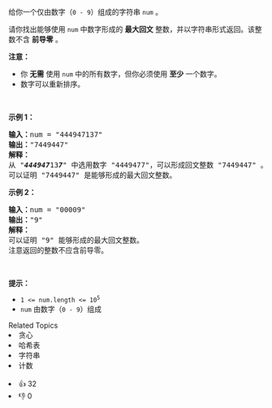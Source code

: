 <p>给你一个仅由数字（<code>0 - 9</code>）组成的字符串 <code>num</code> 。</p>

<p>请你找出能够使用 <code>num</code> 中数字形成的 <strong>最大回文</strong> 整数，并以字符串形式返回。该整数不含 <strong>前导零</strong> 。</p>

<p><strong>注意：</strong></p>

<ul> 
 <li>你 <strong>无需</strong> 使用 <code>num</code> 中的所有数字，但你必须使用 <strong>至少</strong> 一个数字。</li> 
 <li>数字可以重新排序。</li> 
</ul>

<p>&nbsp;</p>

<p><strong>示例 1：</strong></p>

<pre>
<strong>输入：</strong>num = "444947137"
<strong>输出：</strong>"7449447"
<strong>解释：</strong>
从 "<em><strong>44494</strong></em><em><strong>7</strong></em>13<em><strong>7</strong></em>" 中选用数字 "4449477"，可以形成回文整数 "7449447" 。
可以证明 "7449447" 是能够形成的最大回文整数。
</pre>

<p><strong>示例 2：</strong></p>

<pre>
<strong>输入：</strong>num = "00009"
<strong>输出：</strong>"9"
<strong>解释：</strong>
可以证明 "9" 能够形成的最大回文整数。
注意返回的整数不应含前导零。
</pre>

<p>&nbsp;</p>

<p><strong>提示：</strong></p>

<ul> 
 <li><code>1 &lt;= num.length &lt;= 10<sup>5</sup></code></li> 
 <li><code>num</code> 由数字（<code>0 - 9</code>）组成</li> 
</ul>

<div><div>Related Topics</div><div><li>贪心</li><li>哈希表</li><li>字符串</li><li>计数</li></div></div><br><div><li>👍 32</li><li>👎 0</li></div>